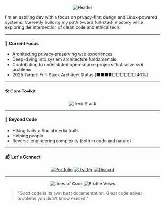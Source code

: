 <div align="center">
  
  ![Header](https://capsule-render.vercel.app/api?type=waving&height=300&color=gradient&text=Evrenos&animation=fadeIn)

</div>

I'm an aspiring dev with a focus on privacy-first design and Linux-powered systems. Currently building my path toward full-stack mastery while exploring the intersection of clean code and ethical tech.

---

#### 🔭 Current Focus

- Architecting privacy-preserving web experiences
- Deep-diving into system architecture fundamentals
- Contributing to understated open-source projects that solve _real_ problems
- 2025 Target: Full-Stack Architect Status [■■■■□□□□□□ 40%]

---

#### 🛠️ Core Toolkit

<p align="center">
  <img src="https://skillicons.dev/icons?i=html,css,js,react,linux" alt="Tech Stack">
</p>

---

#### 🌱 Beyond Code

- Hiking trails > Social media trails
- Helping people
- Reverse-engineering complexity (both in code and nature)

---

#### 📬 Let's Connect

<div align="center">
  
  [![Portfolio](https://img.shields.io/badge/Portfolio-000000?style=for-the-badge&logo=vercel&logoColor=white)](https://evrenos-dev.vercel.app)
  [![Twitter](https://img.shields.io/badge/X-1DA1F2?style=for-the-badge&logo=twitter&logoColor=white)](https://twitter.com/evren_os)
  [![Discord](https://img.shields.io/badge/Discord-5865F2?style=for-the-badge&logo=discord&logoColor=white)](https://discord.com/users/1054321123321446451)

</div>

---

<div align="center">
  
  ![Lines of Code](https://img.shields.io/badge/From%20Hello%20World%20to%20This%20Line-5.2k%20LOC-blue)
  ![Profile Views](https://komarev.com/ghpvc/?username=Evren-os&color=ff69b4&label=Stalker%20Count)

</div>

> "Good code is its own best documentation. Great code solves problems you didn't know existed."
